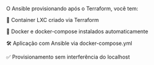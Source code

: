 O Ansible provisionando após o Terraform, você tem:

🚀 Container LXC criado via Terraform

🐳 Docker e docker-compose instalados automaticamente

🛠️ Aplicação com Ansible via docker-compose.yml

✅ Provisionamento sem interferência do localhost